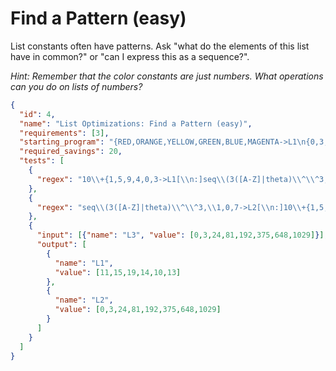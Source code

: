 # Find a Pattern (easy)
List constants often have patterns. Ask "what do the elements of this list have in common?" or "can I express this as a sequence?".

_Hint: Remember that the color constants are just numbers. What operations can you do on lists of numbers?_

```json
{
  "id": 4,
  "name": "List Optimizations: Find a Pattern (easy)",
  "requirements": [3],
  "starting_program": "{RED,ORANGE,YELLOW,GREEN,BLUE,MAGENTA->L1\n{0,3,24,81,192,375,648,1029->L2",
  "required_savings": 20,
  "tests": [
    {
      "regex": "10\\+{1,5,9,4,0,3->L1[\\n:]seq\\(3([A-Z]|theta)\\^\\^3,\\1,0,7->L2"
    },
    {
      "regex": "seq\\(3([A-Z]|theta)\\^\\^3,\\1,0,7->L2[\\n:]10\\+{1,5,9,4,0,3->L1"
    },
    {
      "input": [{"name": "L3", "value": [0,3,24,81,192,375,648,1029]}],
      "output": [
        {
          "name": "L1",
          "value": [11,15,19,14,10,13]
        },
        {
          "name": "L2",
          "value": [0,3,24,81,192,375,648,1029]
        }
      ]
    }
  ]
}
```